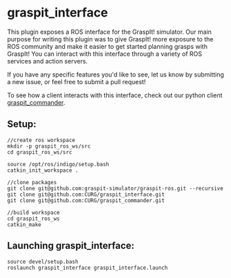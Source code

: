 graspit_interface
=================

This plugin exposes a ROS interface for the GraspIt! simulator. Our main purpose for writing
this plugin was to give GraspIt! more exposure to the ROS community and make it easier to
get started planning grasps with GraspIt! You can interact with this interface through a
variety of ROS services and action servers.

If you have any specific features you'd like to see, let us know by submitting a new issue, or feel free to submit a pull request!

To see how a client interacts with this interface, check out our python client
[graspit_commander](https://github.com/CURG/graspit_commander).


Setup:
------
```
//create ros workspace
mkdir -p graspit_ros_ws/src
cd graspit_ros_ws/src

source /opt/ros/indigo/setup.bash
catkin_init_workspace . 

//clone packages
git clone git@github.com:graspit-simulator/graspit-ros.git --recursive
git clone git@github.com:CURG/graspit_interface.git
git clone git@github.com:CURG/graspit_commander.git

//build workspace
cd graspit_ros_ws
catkin_make
```


Launching graspit_interface:
-------
```
source devel/setup.bash
roslaunch graspit_interface graspit_interface.launch
```
